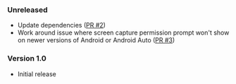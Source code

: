 <!--
    When adding new changelog entries, use [Issue #0] to link to issues and
    [PR #0] to link to pull requests. Then run:

        ./gradlew changelogUpdateLinks

    to update the actual links at the bottom of the file.
-->

### Unreleased

* Update dependencies ([PR #2])
* Work around issue where screen capture permission prompt won't show on newer versions of Android or Android Auto ([PR #3])

### Version 1.0

* Initial release

<!-- Do not manually edit the lines below. Use `./gradlew changelogUpdateLinks` to regenerate. -->
[PR #2]: https://github.com/chenxiaolong/MirrorMobile/pull/2
[PR #3]: https://github.com/chenxiaolong/MirrorMobile/pull/3
